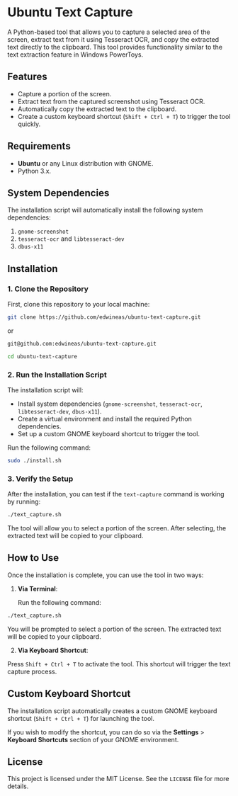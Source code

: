 # Ubuntu Text Capture

A Python-based tool that allows you to capture a selected area of the screen, extract text from it using Tesseract OCR, and copy the extracted text directly to the clipboard. This tool provides functionality similar to the text extraction feature in Windows PowerToys.

## Features

- Capture a portion of the screen.
- Extract text from the captured screenshot using Tesseract OCR.
- Automatically copy the extracted text to the clipboard.
- Create a custom keyboard shortcut (`Shift + Ctrl + T`) to trigger the tool quickly.

## Requirements

- **Ubuntu** or any Linux distribution with GNOME.
- Python 3.x.

## System Dependencies

The installation script will automatically install the following system dependencies:

1. `gnome-screenshot`
2. `tesseract-ocr` and `libtesseract-dev`
3. `dbus-x11`

## Installation

### 1. Clone the Repository

First, clone this repository to your local machine:

```bash
git clone https://github.com/edwineas/ubuntu-text-capture.git
```
or

```bash
git@github.com:edwineas/ubuntu-text-capture.git
```

```bash
cd ubuntu-text-capture
```

### 2. Run the Installation Script

The installation script will:
- Install system dependencies (`gnome-screenshot`, `tesseract-ocr`, `libtesseract-dev`, `dbus-x11`).
- Create a virtual environment and install the required Python dependencies.
- Set up a custom GNOME keyboard shortcut to trigger the tool.

Run the following command:

```bash
sudo ./install.sh
```

### 3. Verify the Setup

After the installation, you can test if the `text-capture` command is working by running:

```bash
./text_capture.sh
```


The tool will allow you to select a portion of the screen. After selecting, the extracted text will be copied to your clipboard.

## How to Use

Once the installation is complete, you can use the tool in two ways:

1. **Via Terminal**:
   
   Run the following command:

```bash
./text_capture.sh
```


You will be prompted to select a portion of the screen. The extracted text will be copied to your clipboard.

2. **Via Keyboard Shortcut**:

Press `Shift + Ctrl + T` to activate the tool. This shortcut will trigger the text capture process.

## Custom Keyboard Shortcut

The installation script automatically creates a custom GNOME keyboard shortcut (`Shift + Ctrl + T`) for launching the tool. 

If you wish to modify the shortcut, you can do so via the **Settings** > **Keyboard Shortcuts** section of your GNOME environment.

## License

This project is licensed under the MIT License. See the `LICENSE` file for more details.

